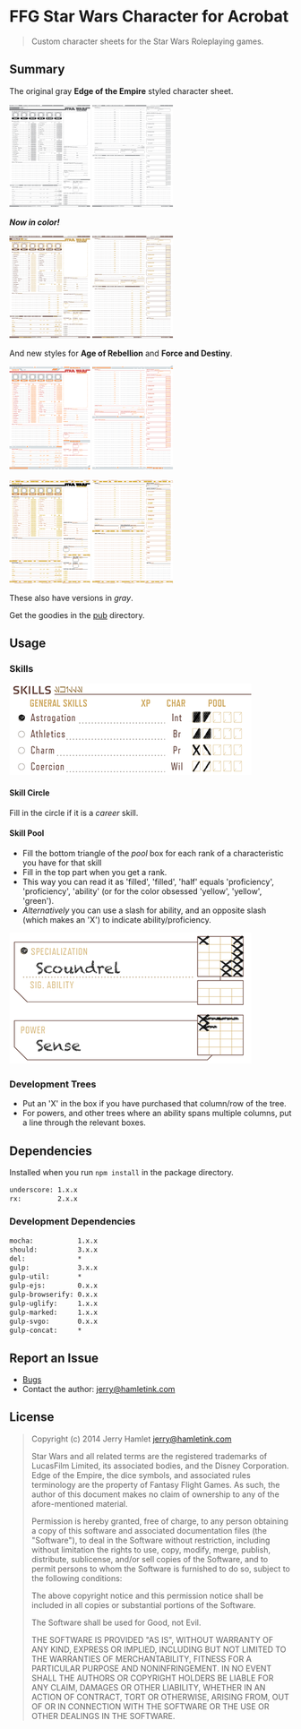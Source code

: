 FFG Star Wars Character for Acrobat
===================================

> Custom character sheets for the Star Wars Roleplaying games.

Summary
-------

The original gray **Edge of the Empire** styled character sheet.

![EotE Gray Front](./pub/img/ffg-sw-charsheet-aurebesh-eote-gray-front.png)
![EotE Gray Back](./pub/img/ffg-sw-charsheet-aurebesh-eote-gray-back.png)

**_Now in color!_**

![EotE Front](./pub/img/ffg-sw-charsheet-aurebesh-eote-front.png)
![EotE Back](./pub/img/ffg-sw-charsheet-aurebesh-eote-back.png)

And new styles for **Age of Rebellion** and **Force and Destiny**.

![AoR Front](./pub/img/ffg-sw-charsheet-aurebesh-aor-front.png)
![AoR Back](./pub/img/ffg-sw-charsheet-aurebesh-aor-back.png)

![FaD Front](./pub/img/ffg-sw-charsheet-aurebesh-fad-front.png)
![FaD Back](./pub/img/ffg-sw-charsheet-aurebesh-fad-back.png)

These also have versions in _gray_.

Get the goodies in the [pub](./pub) directory.

Usage
-----

### Skills ###

![Skills Usage](./pub/img/skill-usage.png)

#### Skill Circle ####
Fill in the circle if it is a _career_ skill.

#### Skill Pool ####
* Fill the bottom triangle of the _pool_ box for each rank of a
  characteristic you have for that skill
* Fill in the top part when you get a rank.
* This way you can read it as 'filled', 'filled', 'half' equals
  'proficiency', 'proficiency', 'ability' (or for the color obsessed 'yellow',
  'yellow', 'green').
* _Alternatively_ you can use a slash for ability, and an opposite slash (which
  makes an 'X') to indicate ability/proficiency.

![Development Tree Usage](./pub/img/development-tree-usage.png)

### Development Trees ###

* Put an 'X' in the box if you have purchased that column/row of the tree.
* For powers, and other trees where an ability spans multiple columns, put a
  line through the relevant boxes.



Dependencies
------------

Installed when you run `npm install` in the package directory.

~~~
underscore: 1.x.x
rx:         2.x.x
~~~

### Development Dependencies ###

~~~
mocha:           1.x.x
should:          3.x.x
del:             *
gulp:            3.x.x
gulp-util:       *
gulp-ejs:        0.x.x
gulp-browserify: 0.x.x
gulp-uglify:     1.x.x
gulp-marked:     1.x.x
gulp-svgo:       0.x.x
gulp-concat:     *
~~~

Report an Issue
---------------

* [Bugs](http://github.com/jhamlet/ffg-swchar-acro/issues)
* Contact the author: <jerry@hamletink.com>


License
-------

> Copyright (c) 2014 Jerry Hamlet <jerry@hamletink.com>
> 
> Star Wars and all related terms are the registered trademarks of LucasFilm
> Limited, its associated bodies, and the Disney Corporation. Edge of the
> Empire, the dice symbols, and associated rules terminology are the property of
> Fantasy Flight Games. As such, the author of this document makes no claim of
> ownership to any of the afore-mentioned material.
> 
> Permission is hereby granted, free of charge, to any person obtaining a copy of
> this software and associated documentation files (the "Software"), to deal in
> the Software without restriction, including without limitation the rights to
> use, copy, modify, merge, publish, distribute, sublicense, and/or sell copies of
> the Software, and to permit persons to whom the Software is furnished to do so,
> subject to the following conditions:
> 
> The above copyright notice and this permission notice shall be included in all
> copies or substantial portions of the Software.
> 
> The Software shall be used for Good, not Evil.
> 
> THE SOFTWARE IS PROVIDED "AS IS", WITHOUT WARRANTY OF ANY KIND, EXPRESS OR
> IMPLIED, INCLUDING BUT NOT LIMITED TO THE WARRANTIES OF MERCHANTABILITY, FITNESS
> FOR A PARTICULAR PURPOSE AND NONINFRINGEMENT. IN NO EVENT SHALL THE AUTHORS OR
> COPYRIGHT HOLDERS BE LIABLE FOR ANY CLAIM, DAMAGES OR OTHER LIABILITY, WHETHER
> IN AN ACTION OF CONTRACT, TORT OR OTHERWISE, ARISING FROM, OUT OF OR IN
> CONNECTION WITH THE SOFTWARE OR THE USE OR OTHER DEALINGS IN THE SOFTWARE.
> 
